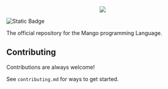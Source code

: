 <div align="center">
  <img src="https://cdn.discordapp.com/attachments/1164976468741345311/1171108909675720724/mango.png?ex=655b7b2a&is=6549062a&hm=06a9aaba81c1c98f9ff0d11b4872c56a65ae45c4aec685b9e36e01a3319c7ff0&"/>
</div>

![Static Badge](https://img.shields.io/badge/License-MIT-blue?style=flat-square)

The official repository for the Mango programming Language.
## Contributing

Contributions are always welcome!

See `contributing.md` for ways to get started.
